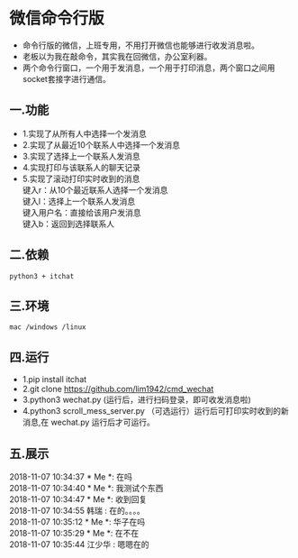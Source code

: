 # 微信命令行版
- 命令行版的微信，上班专用，不用打开微信也能够进行收发消息啦。
- 老板以为我在敲命令，其实我在回微信，办公室利器。
- 两个命令行窗口，一个用于发消息，一个用于打印消息，两个窗口之间用socket套接字进行通信。

## 一.功能
- 1.实现了从所有人中选择一个发消息
- 2.实现了从最近10个联系人中选择一个发消息
- 3.实现了选择上一个联系人发消息
- 4.实现打印与该联系人的聊天记录
- 5.实现了滚动打印实时收到的消息    
键入r：从10个最近联系人选择一个发消息   
键入l：选择上一个联系人发消息   
键入用户名：直接给该用户发消息     
键入b：返回到选择联系人 

## 二.依赖
```
python3 + itchat
```

## 三.环境
```
mac /windows /linux
```

## 四.运行
- 1.pip install itchat
- 2.git clone https://github.com/lim1942/cmd_wechat
- 3.python3 wechat.py    (运行后，进行扫码登录，即可收发消息啦)
- 4.python3 scroll_mess_server.py  （可选运行）运行后可打印实时收到的新消息,在 wechat.py 运行后才可运行。  


## 五.展示
2018-11-07 10:34:37 * Me *:  在吗  
2018-11-07 10:34:40 * Me *:  我测试个东西  
2018-11-07 10:34:47 * Me *:  收到回复  
2018-11-07 10:34:55 韩瑞 :  在的。。。。  
2018-11-07 10:35:12 * Me *:  华子在吗  
2018-11-07 10:35:29 * Me *:  在不在  
2018-11-07 10:35:44 江少华 :  嗯嗯在的  






